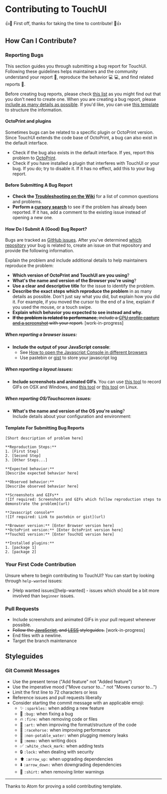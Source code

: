 # Contributing to TouchUI

:+1::tada: First off, thanks for taking the time to contribute! :tada::+1:

## How Can I Contribute?

### Reporting Bugs

This section guides you through submitting a bug report for TouchUI. Following these guidelines helps maintainers and the community understand your report :pencil:, reproduce the behavior :computer: :computer:, and find related reports :mag_right:.

Before creating bug reports, please check [this list](#before-submitting-a-bug-report) as you might find out that you don't need to create one. When you are creating a bug report, please [include as many details as possible](#how-do-i-submit-a-good-bug-report). If you'd like, you can use [this template](#template-for-submitting-bug-reports) to structure the information.

#### OctoPrint and plugins
Sometimes bugs can be related to a specific plugin or OctoPrint version. Since TouchUI extends the code base of OctoPrint, a bug can also exist in the default interface.
* Check if the bug also exists in the default interface. If yes, report this problem to [OctoPrint](https://github.com/foosel/OctoPrint).
* Check if you have installed a plugin that interferes with TouchUI or your bug. If you do; try to disable it. If it has no effect, add this to your bug report.

#### Before Submitting A Bug Report

* **Check the [Troubleshooting on the Wiki](https://github.com/BillyBlaze/OctoPrint-TouchUI/wiki/Setup:-Troubleshooting)** for a list of common questions and problems.
* **Perform a [cursory search](https://github.com/Unn4m3DD/OctoPrint-TouchUI/issues?utf8=%E2%9C%93&q=)** to see if the problem has already been reported. If it has, add a comment to the existing issue instead of opening a new one.

#### How Do I Submit A (Good) Bug Report?

Bugs are tracked as [GitHub issues](https://guides.github.com/features/issues/). After you've determined [which repository](#octoprint-and-plugins) your bug is related to, create an issue on that repository and provide the following information.

Explain the problem and include additional details to help maintainers reproduce the problem:

* **Which version of OctoPrint and TouchUI are you using**?
* **What's the name and version of the Browser you're using**?
* **Use a clear and descriptive title** for the issue to identify the problem.
* **Describe the exact steps which reproduce the problem** in as many details as possible. Don't just say what you did, but explain how you did it. For example, if you moved the cursor to the end of a line, explain if you used the mouse, or a touch swipe.
* **Explain which behavior you expected to see instead and why.**
* ~~**If the problem is related to performance**, include a [CPU profile capture and a screenshot](https://atom.io/docs/latest/hacking-atom-debugging#diagnose-performance-problems-with-the-dev-tools-cpu-profiler) with your report.~~ [work-in-progress]

##### **When reporting a browser issues:**
* **Include the output of your JavaScript console**:
  * See [How to open the Javascript Console in different browsers](http://webmasters.stackexchange.com/a/77337)
  * Use pastebin or [gist](https://gist.github.com/) to store your javascript log

##### **When reporting a layout issues:**
* **Include screenshots and animated GIFs**. You can use [this tool](http://www.cockos.com/licecap/) to record GIFs on OSX and Windows, and [this tool](https://github.com/colinkeenan/silentcast) or [this tool](https://github.com/GNOME/byzanz) on Linux.

##### **When reporting OS/Touchscreen issues:**
* **What's the name and version of the OS you're using**?  
  Include details about your configuration and environment:


#### Template For Submitting Bug Reports
```
[Short description of problem here]

**Reproduction Steps:**
1. [First Step]
2. [Second Step]
3. [Other Steps...]

**Expected behavior:**
[Describe expected behavior here]

**Observed behavior:**
[Describe observed behavior here]

**Screenshots and GIFs**
![If required: Screenshots and GIFs which follow reproduction steps to demonstrate the problem](url)

**Javascript console**
![If required: Link to pastebin or gist](url)

**Browser version:** [Enter Browser version here]
**OctoPrint version:** [Enter OctoPrint version here]
**TouchUI version:** [Enter TouchUI version here]

**Installed plugins:**
1. [package 1]
2. [package 2]
```

### Your First Code Contribution

Unsure where to begin contributing to TouchUI? You can start by looking through `help-wanted` issues:

* [Help wanted issues][help-wanted] - issues which should be a bit more involved than `beginner` issues.

### Pull Requests

* Include screenshots and animated GIFs in your pull request whenever possible.
* ~~Follow the [JavaScript](https://github.com/styleguide/javascript),
  and [LESS](https://github.com/styleguide/css) styleguides.~~ [work-in-progress]
* End files with a newline.
* Target the branch maintenance 

## Styleguides

### Git Commit Messages

* Use the present tense ("Add feature" not "Added feature")
* Use the imperative mood ("Move cursor to..." not "Moves cursor to...")
* Limit the first line to 72 characters or less
* Reference issues and pull requests liberally
* Consider starting the commit message with an applicable emoji:
    * :sparkles: `:sparkles:` when adding a new feature
    * :bug: `:bug:` when fixing a bug
    * :fire: `:fire:` when removing code or files
    * :art: `:art:` when improving the format/structure of the code
    * :racehorse: `:racehorse:` when improving performance
    * :non-potable_water: `:non-potable_water:` when plugging memory leaks
    * :memo: `:memo:` when writing docs
    * :white_check_mark: `:white_check_mark:` when adding tests
    * :lock: `:lock:` when dealing with security
    * :arrow_up: `:arrow_up:` when upgrading dependencies
    * :arrow_down: `:arrow_down:` when downgrading dependencies
    * :shirt: `:shirt:` when removing linter warnings

---------

Thanks to Atom for proving a solid contributing template.
